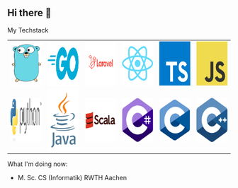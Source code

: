 ## Hi there 👋


My Techstack
<table>
  <tr>
    <td><img src="/assets/go-8.svg" width="100" height="100"></td>
    <td><img src="/assets/golang-1.svg" width="100" height="100"></td>
    <td><img src="/assets/Laravel.svg" width="100" height="100"></td>
    <td><img src="/assets/react-2.svg" width="100" height="100"></td>
    <td><img src="/assets/typescript.svg" width="100" height="100"></td>
    <td><img src="/assets/logo-javascript.svg" width="100" height="100"></td>
  </tr>
  <tr>
    <td><img src="/assets/python-3.svg" width="100" height="100"></td>
    <td><img src="/assets/Java.svg" width="100" height="140"></td>
    <td><img src="/assets/scala-original-wordmark.svg" width="100" height="100"></td>
    <td><img src="/assets/c--4.svg" width="100" height="100"></td>
    <td><img src="/assets/c-1.svg" width="100" height="100"></td>
    <td><img src="/assets/c.svg" width="100" height="100"></td>
  </tr>
</table>


What I'm doing now: <br>
- M. Sc. CS (Informatik) RWTH Aachen


